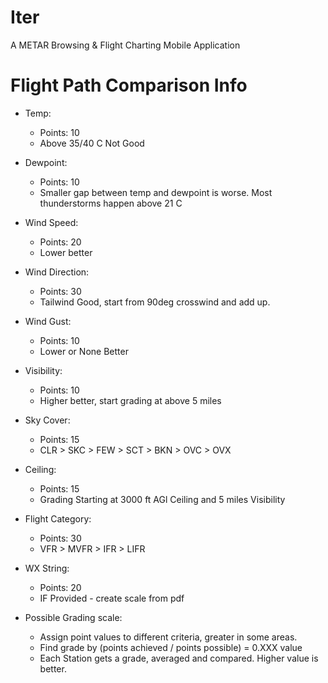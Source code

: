 # Iter
A METAR Browsing &amp; Flight Charting Mobile Application


# Flight Path Comparison Info
- Temp:
    - Points: 10
    - Above 35/40 C Not Good
- Dewpoint:
    - Points: 10
    - Smaller gap between temp and dewpoint is worse. Most thunderstorms happen above 21 C
- Wind Speed:
    - Points: 20
    - Lower better
- Wind Direction:
    - Points: 30
    - Tailwind Good, start from 90deg crosswind and add up.
- Wind Gust:
    - Points: 10
    - Lower or None Better
- Visibility:
    - Points: 10
    - Higher better, start grading at above 5 miles
- Sky Cover:
    - Points: 15
    - CLR > SKC > FEW > SCT > BKN > OVC > OVX
- Ceiling:
    - Points: 15
    - Grading Starting at 3000 ft AGl Ceiling and 5 miles Visibility
- Flight Category:
    - Points: 30
    - VFR > MVFR > IFR > LIFR
- WX String:
    - Points: 20
    - IF Provided - create scale from pdf

- Possible Grading scale:
    - Assign point values to different criteria, greater in some areas.
    - Find grade by (points achieved / points possible) = 0.XXX value
    - Each Station gets a grade, averaged and compared. Higher value is better.